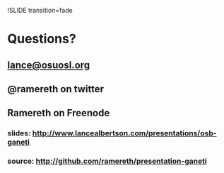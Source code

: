!SLIDE transition=fade

# Questions? #
## lance@osuosl.org ##
## @ramereth on twitter ##
## Ramereth on Freenode ##

### slides: http://www.lancealbertson.com/presentations/osb-ganeti ###
### source: http://github.com/ramereth/presentation-ganeti ###
